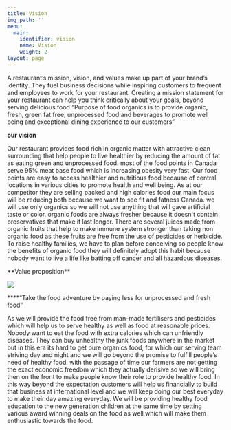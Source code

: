 ```yaml
---
title: Vision
img_path: ''
menu:
  main:
    identifier: vision
    name: Vision
    weight: 2
layout: page
---
```

A restaurant’s mission, vision, and values make up part of your brand’s identity. They fuel business decisions while inspiring customers to frequent and employees to work for your restaurant. Creating a mission statement for your restaurant can help you think critically about your goals, beyond serving delicious food.“Purpose of food organics is to provide organic, fresh, green fat free, unprocessed food and beverages to promote well being and exceptional dining experience to our customers”

**our vision**

Our restaurant provides food rich in organic matter with attractive clean surrounding that help people to live healthier by reducing the amount of fat as eating green and unprocessed food. most of the food points in Canada serve 95% meat base food which is increasing obesity very fast. Our food points are easy to access healthier and nutritious food because of central locations in various cities to promote health and well being. As at our competitor they are selling packed and high calories food our main focus will be reducing both because we want to see fit and fatness Canada. we will use only organics so we will not use anything that will gave artificial taste or color. organic foods are always fresher because it doesn't contain preservatives that make it last longer. There are several juices made from organic fruits that help to make immune system stronger than taking non organic food as these fruits are free from the use of pesticides or herbicide. To raise healthy families, we have to plan before conceiving so people know the benefits of organic food they will definitely adopt this habit because nobody want to live a life like batting off cancer and all hazardous diseases. 

\*\*Value proposition\*\*

![](/images/1.jpg)

 \*\*\*\*“Take the food adventure by paying less for unprocessed and fresh food”

 As we will provide the food free from man-made fertilisers and pesticides which will help us to serve healthy as well as food at reasonable prices. Nobody want to eat the food with extra calories which can unfriendly diseases. They can buy unhealthy the junk foods anywhere in the market but in this era its hard to get pure organics food, for which our serving team striving day and night and we will go beyond the promise to fulfill people’s need of healthy food. with the passage of time our farmers are not getting the exact economic freedom which they actually derisive so we will bring then on the front to make people know their role to provide healthy food. In this way beyond the expectation customers will help us financially to build that business at international level and we will keep doing our best everyday to make their day amazing everyday. We will be providing healthy food education to the new generation children at the same time by setting various award winning deals on the food as well which will make them enthusiastic towards the food.
